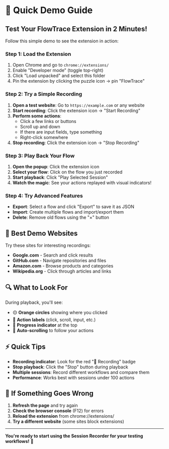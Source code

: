 # 🚀 Quick Demo Guide

## Test Your FlowTrace Extension in 2 Minutes!

Follow this simple demo to see the extension in action:

### Step 1: Load the Extension
1. Open Chrome and go to `chrome://extensions/`
2. Enable "Developer mode" (toggle top-right)
3. Click "Load unpacked" and select this folder
4. Pin the extension by clicking the puzzle icon → pin "FlowTrace"

### Step 2: Try a Simple Recording
1. **Open a test website**: Go to `https://example.com` or any website
2. **Start recording**: Click the extension icon → "Start Recording"
3. **Perform some actions**:
   - Click a few links or buttons
   - Scroll up and down
   - If there are input fields, type something
   - Right-click somewhere
4. **Stop recording**: Click the extension icon → "Stop Recording"

### Step 3: Play Back Your Flow
1. **Open the popup**: Click the extension icon
2. **Select your flow**: Click on the flow you just recorded
3. **Start playback**: Click "Play Selected Session"
4. **Watch the magic**: See your actions replayed with visual indicators!

### Step 4: Try Advanced Features
- **Export**: Select a flow and click "Export" to save it as JSON
- **Import**: Create multiple flows and import/export them
- **Delete**: Remove old flows using the "×" button

## 🎯 Best Demo Websites

Try these sites for interesting recordings:

- **Google.com** - Search and click results
- **GitHub.com** - Navigate repositories and files
- **Amazon.com** - Browse products and categories
- **Wikipedia.org** - Click through articles and links

## 🔍 What to Look For

During playback, you'll see:
- 🟡 **Orange circles** showing where you clicked
- 📝 **Action labels** (click, scroll, input, etc.)
- 🎯 **Progress indicator** at the top
- 📜 **Auto-scrolling** to follow your actions

## ⚡ Quick Tips

- **Recording indicator**: Look for the red "🔴 Recording" badge
- **Stop playback**: Click the "Stop" button during playback
- **Multiple sessions**: Record different workflows and compare them
- **Performance**: Works best with sessions under 100 actions

## 🐛 If Something Goes Wrong

1. **Refresh the page** and try again
2. **Check the browser console** (F12) for errors
3. **Reload the extension** from chrome://extensions/
4. **Try a different website** (some sites block extensions)

---

**You're ready to start using the Session Recorder for your testing workflows!** 🎉 